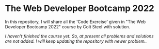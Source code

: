 # The Web Developer Bootcamp 2022 
In this repository, I will share all the 'Code Exercise' given in "The Web Developer Bootcamp 2022" course by Colt Steel with solution.

_I haven't finished the course yet. So, at present all problems and solutions are not added. I will keep updating the repository with newer problem.._